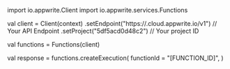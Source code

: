 import io.appwrite.Client
import io.appwrite.services.Functions

val client = Client(context)
    .setEndpoint("https://<REGION>.cloud.appwrite.io/v1") // Your API Endpoint
    .setProject("5df5acd0d48c2") // Your project ID

val functions = Functions(client)

val response = functions.createExecution(
    functionId = "[FUNCTION_ID]",
)
